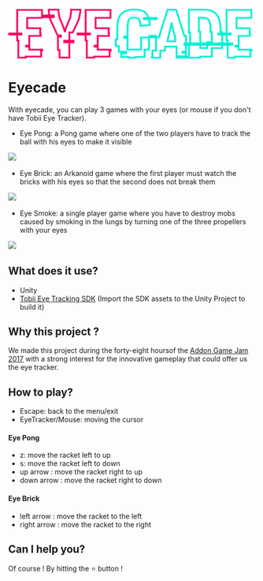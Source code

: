 ![logo](./Assets/logo_light.png)

# Eyecade
With eyecade, you can play 3 games with your eyes (or mouse if you don't have Tobii Eye Tracker).

  - Eye Pong: a Pong game where one of the two players have to track the ball with his eyes to make it visible
  <img src="https://img.itch.zone/aW1hZ2UvMTQ4MTI0LzY3OTMwNS5wbmc=/original/9AkzJa.png" width="500">
  
  - Eye Brick: an Arkanoid game where the first player must watch the bricks with his eyes so that the second does not break them
  <img src="https://img.itch.zone/aW1hZ2UvMTQ4MTI0LzY3OTMwNi5wbmc=/original/i9dXy5.png" width="500">
  
  - Eye Smoke: a single player game where you have to destroy mobs caused by smoking in the lungs by turning one of the three propellers with your eyes
  <img src="https://img.itch.zone/aW1hZ2UvMTQ4MTI0LzY3OTMwNy5wbmc=/original/1JboLg.png" width="500">

## What does it use?
  - Unity
  - [Tobii Eye Tracking SDK](http://developer.tobii.com/eyex-sdk/) (Import the SDK assets to the Unity Project to build it)
  
## Why this project ?
We made this project during the forty-eight hoursof the [Addon Game Jam 2017](https://addon.events/) with a strong interest for the innovative gameplay that could offer us the eye tracker.

## How to play?
  - Escape: back to the menu/exit
  - EyeTracker/Mouse: moving the cursor
#### Eye Pong
  - z: move the racket left to up
  - s: move the racket left to down
  - up arrow : move the racket right to up
  - down arrow : move the racket right to down
#### Eye Brick
  - left arrow : move the racket to the left
  - right arrow : move the racket to the right
  
## Can I help you?
Of course ! By hitting the :star: button !
